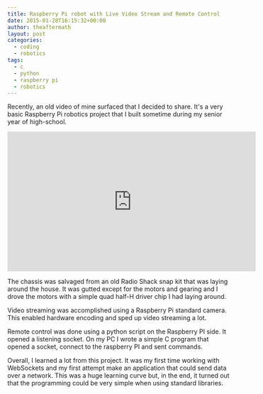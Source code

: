 ```yaml
---
title: Raspberry Pi robot with Live Video Stream and Remote Control
date: 2015-01-28T16:15:32+00:00
author: theaftermath
layout: post
categories:
  - coding
  - robotics
tags:
  - c
  - python
  - raspberry pi
  - robotics
---
```

Recently, an old video of mine surfaced that I decided to share. It's a very basic Raspberry Pi robotics project that I built sometime during my senior year of high-school.

<center><iframe width="560" height="315" src="https://www.youtube.com/embed/glsiogFmTEw" frameborder="0" gesture="media" allow="encrypted-media" allowfullscreen></iframe></center>

The chassis was salvaged from an old Radio Shack snap kit that was laying around the house. It was gutted except for the motors and gearing and I drove the motors with a simple quad half-H driver chip I had laying around.

Video streaming was accomplished using a Raspberry Pi standard camera. This enabled hardware encoding and sped up video streaming a lot.

Remote control was done using a python script on the Raspberry PI side. It opened a listening socket. On my PC I wrote a simple C program that opened a socket, connect to the raspberry PI and sent commands.

Overall, I learned a lot from this project. It was my first time working with WebSockets and my first attempt make an application that could send data over a network. This was a huge learning curve but, in the end, it turned out that the programming could be very simple when using standard libraries.